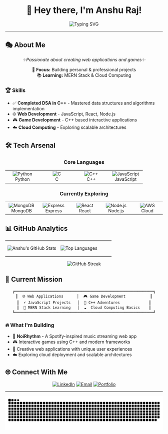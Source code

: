 <div align="center">

# 🚀 Hey there, I'm Anshu Raj! 

<img src="https://readme-typing-svg.herokuapp.com?font=Fira+Code&size=22&duration=3000&pause=1000&color=00D9FF&center=true&vCenter=true&width=435&lines=I+code+sometimes...;Web+Development+%7C+Game+Creation;Building+Digital+Experiences" alt="Typing SVG" />

</div>

---

## 🎭 About Me

<div align="center">

*✨Passionate about creating web applications and games✨*

🎯 **Focus:** Building personal & professional projects  
📚 **Learning:** MERN Stack & Cloud Computing  

</div>

### 🏆 Skills
- ✅ **Completed DSA in C++** - Mastered data structures and algorithms implementation
- 🌐 **Web Development** - JavaScript, React, Node.js
- 🎮 **Game Development** - C++ based interactive applications
- ☁️ **Cloud Computing** - Exploring scalable architectures

## 🛠️ Tech Arsenal

<div align="center">

### Core Languages
<table>
<tr>
    <td align="center" width="96">
        <img src="https://skillicons.dev/icons?i=python" width="48" height="48" alt="Python" />
        <br>Python
    </td>
    <td align="center" width="96">
        <img src="https://skillicons.dev/icons?i=c" width="48" height="48" alt="C" />
        <br>C
    </td>
    <td align="center" width="96">
        <img src="https://skillicons.dev/icons?i=cpp" width="48" height="48" alt="C++" />
        <br>C++
    </td>
    <td align="center" width="96">
        <img src="https://skillicons.dev/icons?i=js" width="48" height="48" alt="JavaScript" />
        <br>JavaScript
    </td>
</tr>
</table>

### Currently Exploring
<table>
<tr>
    <td align="center" width="96">
        <img src="https://skillicons.dev/icons?i=mongodb" width="48" height="48" alt="MongoDB" />
        <br>MongoDB
    </td>
    <td align="center" width="96">
        <img src="https://skillicons.dev/icons?i=express" width="48" height="48" alt="Express" />
        <br>Express
    </td>
    <td align="center" width="96">
        <img src="https://skillicons.dev/icons?i=react" width="48" height="48" alt="React" />
        <br>React
    </td>
    <td align="center" width="96">
        <img src="https://skillicons.dev/icons?i=nodejs" width="48" height="48" alt="Node.js" />
        <br>Node.js
    </td>
    <td align="center" width="96">
        <img src="https://skillicons.dev/icons?i=aws" width="48" height="48" alt="AWS" />
        <br>Cloud
    </td>
</tr>
</table>

</div>

## 📊 GitHub Analytics

<div align="center">
<table>
<tr>
<td width="50%">

![Anshu's GitHub Stats](https://github-readme-stats.vercel.app/api?username=anshu-c8NETed&show_icons=true&theme=tokyonight&hide_border=true&bg_color=0D1117&title_color=00D9FF&icon_color=00D9FF&text_color=FFFFFF)

</td>
<td width="50%">

![Top Languages](https://github-readme-stats.vercel.app/api/top-langs/?username=anshu-c8NETed&layout=compact&theme=tokyonight&hide_border=true&bg_color=0D1117&title_color=00D9FF&text_color=FFFFFF)

</td>
</tr>
</table>

![GitHub Streak](https://github-readme-streak-stats.herokuapp.com/?user=anshu-c8NETed&theme=tokyonight&hide_border=true&background=0D1117&stroke=00D9FF&ring=00D9FF&fire=FF6B6B&currStreakLabel=00D9FF)

</div>

## 🎯 Current Mission

<div align="center">

```ascii
╔══════════════════════════════════════════════════════════════╗
║  🌐 Web Applications      │  🎮 Game Development           ║
║  ⚡ JavaScript Projects   │  🔧 C++ Adventures             ║
║  📱 MERN Stack Learning   │  ☁️  Cloud Computing Basics    ║
╚══════════════════════════════════════════════════════════════╝
```

</div>

### 🔥 What I'm Building
- 🎵 **NoiRhythm** - A Spotify-inspired music streaming web app
- 🎮 Interactive games using C++ and modern frameworks
- 🌟 Creative web applications with unique user experiences
- ☁️ Exploring cloud deployment and scalable architectures

## 🌐 Connect With Me

<div align="center">

[![LinkedIn](https://img.shields.io/badge/LinkedIn-0077B5?style=for-the-badge&logo=linkedin&logoColor=white&labelColor=0077B5)](https://www.linkedin.com/in/anshu-raj-tech/)
[![Email](https://img.shields.io/badge/Email-EA4335?style=for-the-badge&logo=gmail&logoColor=white&labelColor=EA4335)](mailto:rajanshu2123@gmail.com)
[![Portfolio](https://img.shields.io/badge/Portfolio-FF5722?style=for-the-badge&logo=google-chrome&logoColor=white&labelColor=FF5722)](#)

</div>

---

<div align="center">

<img src="https://raw.githubusercontent.com/platane/snk/output/github-contribution-grid-snake-dark.svg" alt="Snake animation" />

</div>
